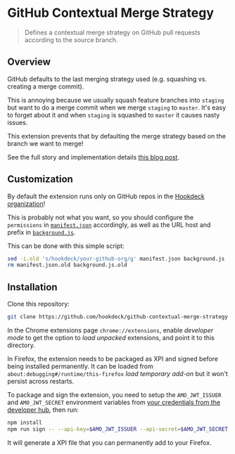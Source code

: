 # GitHub Contextual Merge Strategy

> Defines a contextual merge strategy on GitHub pull requests according to the source branch.

## Overview

GitHub defaults to the last merging strategy used (e.g. squashing vs.
creating a merge commit).

This is annoying because we usually squash feature branches into
`staging` but want to do a merge commit when we merge `staging` to
`master`. It's easy to forget about it and when `staging` is squashed to
`master` it causes nasty issues.

This extension prevents that by defaulting the merge strategy based on
the branch we want to merge!

See the full story and implementation details
[this blog post](https://hookdeck.com/blog/post/building-chrome-extension-disable-squash-and-merge-github-branches).

## Customization

By default the extension runs only on GitHub repos in the [Hookdeck organization](https://github.com/hookdeck)!

This is probably not what you want, so you should configure the
`permissions` in [`manifest.json`](manifest.json) accordingly, as well
as the URL host and prefix in [`background.js`](background.js).

This can be done with this simple script:

```sh
sed -i.old 's/hookdeck/your-github-org/g' manifest.json background.js
rm manifest.json.old background.js.old
```

## Installation

Clone this repository:

```sh
git clone https://github.com/hookdeck/github-contextual-merge-strategy
```

In the Chrome extensions page `chrome://extensions`, enable *developer
mode* to get the option to *load unpacked* extensions, and point it to
this directory.

In Firefox, the extension needs to be packaged as XPI and signed before
being installed permanently. It can be loaded from
`about:debugging#/runtime/this-firefox` *load temporary add-on* but it
won't persist across restarts.

To package and sign the extension, you need to setup the
`AMO_JWT_ISSUER` and `AMO_JWT_SECRET` environment variables from
[your credentials from the developer hub](https://addons.mozilla.org/developers/addon/api/key/),
then run:

```sh
npm install
npm run sign -- --api-key=$AMO_JWT_ISSUER --api-secret=$AMO_JWT_SECRET
```

It will generate a XPI file that you can permanently add to your
Firefox.
